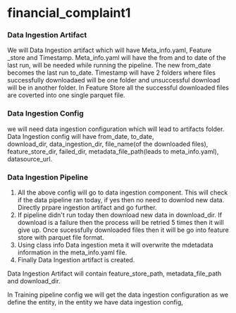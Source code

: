 # financial_complaint1

### Data Ingestion Artifact
We will Data Ingestion artifact which will have Meta_info.yaml, Feature _store and Timestamp.
Meta_info.yaml will have the from and to date of the last run, will be needed while running the pipeline. The new from_date becomes the last run to_date. 
Timestamp will have 2 folders where files successfully downloadaed will be one folder and unsuccessful download will be in another folder.
In Feature Store all the successful downloaded files are coverted into one single parquet file.

### Data Ingestion Config
we will need data ingestion configuration which will lead to artifacts folder.
Data Ingestion config will have 
from_date, 
to_date,  
download_dir,
data_ingestion_dir, 
file_name(of the downloaded files), 
feature_store_dir, 
failed_dir, 
metadata_file_path(leads to meta_info.yaml), 
datasource_url.

### Data Ingestion Pipeline
1) All the above config will go to data ingestion component. This will check if the data pipeline ran today, if yes then no need to downlod new data. Directly prpare ingestion artifact and go further.
2) If pipeline didn't run today then download new data in download_dir. If download is a failure then the process will be retried 5 times then it will give up. Once sucessfully downloaded files then it will be go into feature store with parquet file format. 
3) Using class info Data ingestion meta it will overwrite the mdetadata information in the meta_info.yaml file.
4) Finally Data Ingestion artifact is created.

Data Ingestion Artifact will contain feature_store_path, metadata_file_path and download_dir.

In Training pipeline config we will get the data ingestion configuration as we define the entity, in the entity we have data ingestion config,
